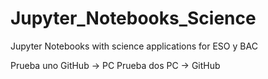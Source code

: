 # Jupyter_Notebooks_Science
Jupyter Notebooks with science applications for ESO y BAC

Prueba uno  GitHub -> PC
Prueba dos  PC -> GitHub
